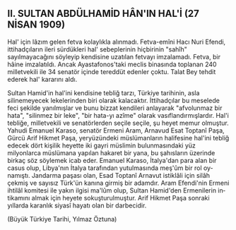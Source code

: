 ## II. SULTAN ABDÜLHAMİD HÂN'IN HAL'İ (27 NİSAN 1909)

Hal' için lâzım gelen fetva kolaylıkla alınmadı. Fetva-emîni Hacı Nuri Efendi, ittihadçıların ileri sürdükleri hal' sebeplerinin hiçbirinin "sahîh" sayılmayacağını söyleyip kendisine uzatılan fetvayı imzalamadı. Fetva, bir hâine im­zalatıldı. Ancak Ayastafonos'taki meclis binasında toplanan 240 milletvekili ile 34 senatör içinde tereddüt edenler çoktu. Talat Bey tehdit ederek hal' kararını aldı.

Sultan Hamid'in hal'ini kendisine tebliğ tarzı, Türkiye tarihinin, asla silinemeyecek lekelerinden biri olarak kala­caktır. İttihadçılar bu meselede feci şekilde yanılmışlar ve
bunu bizzat kendileri anlayarak "afvolunmaz bir hata", "si­linmez bir leke", "bir hata-yı azîme" olarak vasıflandırmışlardır. Hal'i tebliğe, milletvekili ve senatörlerden seçile se­çile, şu heyet memur olmuştur. Yahudi Emanuel Karaso, se­natör Ermeni Aram, Arnavud Esat Toptanî Paşa, Gürcü Arif Hikmet Paşa, yeryüzündeki müslümanların halifesine hal'i­ni tebliğ edecek dört kişilik heyette iki gayri müslimin bulunmasındaki yüz milyonlarca müslümana yapılan hakaret bir yana, bu şahısların üzerinde birkaç söz söylemek icab eder. Emanuel Karaso, İtalya'dan para alan bir casus olup, Libya'nın İtalya tarafından yutulmasında meş'ûm bir rol oy­namıştı. Jandarma paşası olan, Esad Toptanî Arnavut istik­lâli için silâh çekmiş ve sayısız Türk'ün kanına girmiş bir adamdır. Aram Efendi'nin Ermeni ihtilâl komitesi ile yakın ilgisi ma'lûm olup, Sultan Hamid'den Ermenilerin in­tikamını almak için heyete sokuşturulmuştur. Arif Hikmet Paşa sonraki yıllarda karanlık siyasî hayatı olan bir dar­becidir.

(Büyük Türkiye Tarihi, Yılmaz Öztuna)
